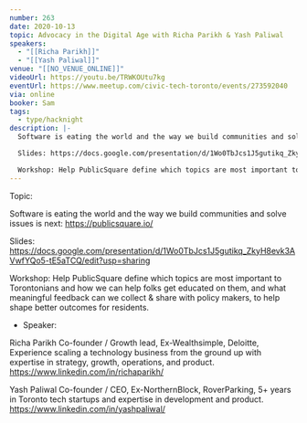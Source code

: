 ```yaml
---
number: 263
date: 2020-10-13
topic: Advocacy in the Digital Age with Richa Parikh & Yash Paliwal
speakers:
  - "[[Richa Parikh]]"
  - "[[Yash Paliwal]]"
venue: "[[NO_VENUE_ONLINE]]"
videoUrl: https://youtu.be/TRWKOUtu7kg
eventUrl: https://www.meetup.com/civic-tech-toronto/events/273592040
via: online
booker: Sam
tags:
  - type/hacknight
description: |-
  Software is eating the world and the way we build communities and solve issues is next: https://publicsquare.io/

  Slides: https://docs.google.com/presentation/d/1Wo0TbJcs1J5gutikq_ZkyH8evk3AVwfYQo5-tE5aTCQ/edit

  Workshop: Help PublicSquare define which topics are most important to Torontonians and how we can help folks get educated on them, and what meaningful feedback can we collect & share with policy makers, to help shape better outcomes for residents.
---
```


Topic:

Software is eating the world and the way we build communities and solve issues is next: https://publicsquare.io/

Slides: https://docs.google.com/presentation/d/1Wo0TbJcs1J5gutikq_ZkyH8evk3AVwfYQo5-tE5aTCQ/edit?usp=sharing

Workshop: Help PublicSquare define which topics are most important to Torontonians and how we can help folks get educated on them, and what meaningful feedback can we collect & share with policy makers, to help shape better outcomes for residents.

+ Speaker:

Richa Parikh
Co-founder / Growth lead, Ex-Wealthsimple, Deloitte, Experience scaling a technology business from the ground up with expertise in strategy, growth, operations, and product.
https://www.linkedin.com/in/richaparikh/

Yash Paliwal
Co-founder / CEO, Ex-NorthernBlock, RoverParking, 5+ years in Toronto tech startups and expertise in development and product.
https://www.linkedin.com/in/yashpaliwal/
